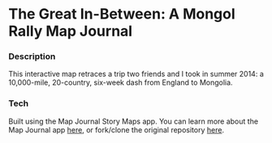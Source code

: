 # The Great In-Between: A Mongol Rally Map Journal

### Description

This interactive map retraces a trip two friends and I took in summer 2014: a 10,000-mile, 20-country, six-week dash from England to Mongolia. 

### Tech
Built using the Map Journal Story Maps app. You can learn more about the Map Journal app [here](http://storymaps.arcgis.com/en/app-list/map-journal/), or fork/clone the original repository [here](https://github.com/Esri/map-journal-storytelling-template-js).

